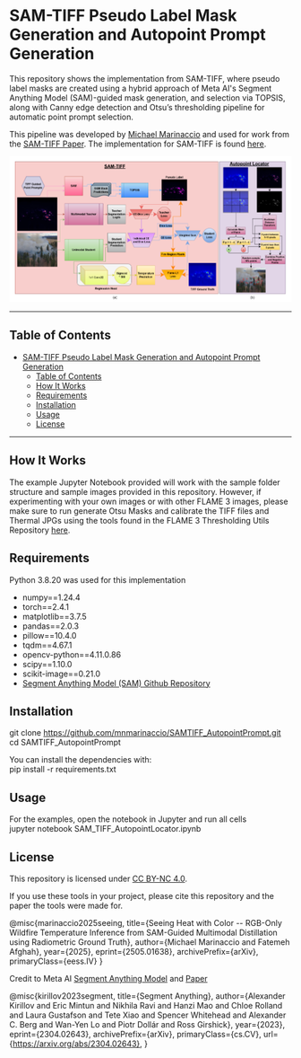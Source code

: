 # SAM-TIFF Pseudo Label Mask Generation and Autopoint Prompt Generation
This repository shows the implementation from SAM-TIFF, where pseudo label masks are created using a hybrid approach of Meta AI's Segment Anything Model (SAM)-guided mask generation, and selection via TOPSIS, along with Canny edge detection and Otsu’s thresholding pipeline for automatic point prompt selection. 

This pipeline was developed by [Michael Marinaccio](https://github.com/mnmarinaccio) and used for work from the [SAM-TIFF Paper](https://arxiv.org/abs/2505.01638). The implementation for SAM-TIFF is found [here](https://github.com/mnmarinaccio/SAM-TIFF).

<p align="center">
  <img src="readme_images/samtiff_autopoint.PNG" alt="SAM-TIFF Autopoint Prompt Locator" />
</p>

---

## Table of Contents
- [SAM-TIFF Pseudo Label Mask Generation and Autopoint Prompt Generation](#sam-tiff-pseudo-label-mask-generation-and-autopoint-prompt-generation)
  - [Table of Contents](#table-of-contents)
  - [How It Works](#how-it-works)
  - [Requirements](#requirements)
  - [Installation](#installation)
  - [Usage](#usage)
  - [License](#license)

---

## How It Works

The example Jupyter Notebook provided will work with the sample folder structure and sample images provided in this repository. However, if experimenting with your own images or with other FLAME 3 images, please make sure to run generate Otsu Masks and calibrate the TIFF files and Thermal JPGs using the tools found in the FLAME 3 Thresholding Utils Repository [here](https://github.com/mnmarinaccio/FLAME3_ThresholdingUtils).

## Requirements
Python 3.8.20 was used for this implementation

- numpy==1.24.4
- torch==2.4.1
- matplotlib==3.7.5
- pandas==2.0.3
- pillow==10.4.0
- tqdm==4.67.1
- opencv-python==4.11.0.86
- scipy==1.10.0
- scikit-image==0.21.0
- [Segment Anything Model (SAM) Github Repository](https://github.com/facebookresearch/segment-anything)


## Installation
git clone https://github.com/mnmarinaccio/SAMTIFF_AutopointPrompt.git <br />
cd SAMTIFF_AutopointPrompt

You can install the dependencies with: <br />
pip install -r requirements.txt

## Usage
For the examples, open the notebook in Jupyter and run all cells <br />
jupyter notebook SAM_TIFF_AutopointLocator.ipynb

## License
This repository is licensed under [CC BY-NC 4.0](LICENSE).

If you use these tools in your project, please cite this repository and the paper the tools were made for.

@misc{marinaccio2025seeing,
    title={Seeing Heat with Color -- RGB-Only Wildfire Temperature Inference from SAM-Guided Multimodal Distillation using Radiometric Ground Truth},
    author={Michael Marinaccio and Fatemeh Afghah},
    year={2025},
    eprint={2505.01638},
    archivePrefix={arXiv},
    primaryClass={eess.IV}
}

Credit to Meta AI [Segment Anything Model](https://github.com/facebookresearch/segment-anything) and [Paper](https://arxiv.org/abs/2304.02643)

@misc{kirillov2023segment,
      title={Segment Anything}, 
      author={Alexander Kirillov and Eric Mintun and Nikhila Ravi and Hanzi Mao and Chloe Rolland and Laura Gustafson and Tete Xiao and Spencer Whitehead and Alexander C. Berg and Wan-Yen Lo and Piotr Dollár and Ross Girshick},
      year={2023},
      eprint={2304.02643},
      archivePrefix={arXiv},
      primaryClass={cs.CV},
      url={https://arxiv.org/abs/2304.02643}, 
}
